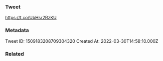 ### Tweet
https://t.co/UbHsr2RzKU

### Metadata
Tweet ID: 1509183208709304320
Created At: 2022-03-30T14:58:10.000Z

### Related

